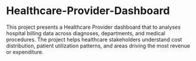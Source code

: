 # Healthcare-Provider-Dashboard
This project presents a Healthcare Provider dashboard that to analyses hospital billing data across diagnoses, departments, and medical procedures. The project helps healthcare stakeholders understand cost distribution, patient utilization patterns, and areas driving the most revenue or expenditure.
